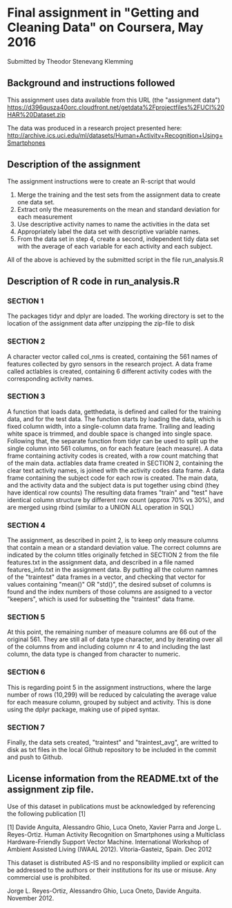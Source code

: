 
# Final assignment in "Getting and Cleaning Data" on Coursera, May 2016
Submitted by Theodor Stenevang Klemming

## Background and instructions followed
This assignment uses data available from this URL (the "assignment data")
https://d396qusza40orc.cloudfront.net/getdata%2Fprojectfiles%2FUCI%20HAR%20Dataset.zip

The data was produced in a research project presented here:
http://archive.ics.uci.edu/ml/datasets/Human+Activity+Recognition+Using+Smartphones

## Description of the assignment
The assignment instructions were to create an R-script that would

1. Merge the training and the test sets from the assignment data to create one data set.
2. Extract only the measurements on the mean and standard deviation for each measurement
3. Use descriptive activity names to name the activities in the data set
4. Appropriately label the data set with descriptive variable names.
5. From the data set in step 4, create a second, independent tidy data set with the average of each variable for each activity and each subject.

All of the above is achieved by the submitted script in the file run_analysis.R


## Description of R code in run_analysis.R

### SECTION 1
The packages tidyr and dplyr are loaded.
The working directory is set to the location of the assignment data after unzipping the zip-file to disk

### SECTION 2
A character vector called col_nms is created, containing the 561 names of features collected by gyro sensors in the research project.
A data frame called actlables is created, containing 6 different activity codes with the corresponding activity names.

### SECTION 3
A function that loads data, getthedata, is defined and called for the training data, and for the test data.
The function starts by loading the data, which is fixed column width, into a single-column data frame.
Trailing and leading white space is trimmed, and double space is changed into single space. Following that, the separate function from tidyr can be used to split up the single column into 561 columns, on for each feature (each measure).
A data frame containing activity codes is created, with a row count matching that of the main data.
actlables data frame created in SECTION 2, containing the clear text activity names, is joined with the activity codes data frame.
A data frame containing the subject code for each row is created.
The main data, and the activity data and the subject data is put together using cbind (they have identical row counts)
The resulting data frames "train" and "test" have identical column structure by different row count (approx 70% vs 30%), and are merged using rbind (similar to a UNION ALL operation in SQL)

### SECTION 4
The assignment, as described in point 2, is to keep only measure columns that contain a mean or a standard deviation value. The correct columns are indicated by the column titles originally fetched in SECTION 2 from the file features.txt in the assignment data, and described in a file named features_info.txt in the assignment data. 
By putting all the column namnes of the "traintest" data frames in a vector, and checking that vector for values containing "mean()" OR "std()", the desired subset of columns is found and the index numbers of those columns are assigned to a vector "keepers", which is used for subsetting the "traintest" data frame.

### SECTION 5
At this point, the remaining number of measure columns are 66 out of the original 561. They are still all of data type character, and by iterating over all of the columns from and including column nr 4 to and including the last column, the data type is changed from character to numeric.

### SECTION 6
This is regarding point 5 in the assignment instructions, where the large number of rows (10,299) will be reduced by calculating the average value for each measure column, grouped by subject and activity. This is done using the dplyr package, making use of piped syntax.

### SECTION 7
Finally, the data sets created, "traintest" and "traintest_avg", are writted to disk as txt files in the local Github repository to be included in the commit and push to Github.




## License information from the README.txt of the assignment zip file.
Use of this dataset in publications must be acknowledged by referencing the following publication [1] 

[1] Davide Anguita, Alessandro Ghio, Luca Oneto, Xavier Parra and Jorge L. Reyes-Ortiz. Human Activity Recognition on Smartphones using a Multiclass Hardware-Friendly Support Vector Machine. International Workshop of Ambient Assisted Living (IWAAL 2012). Vitoria-Gasteiz, Spain. Dec 2012

This dataset is distributed AS-IS and no responsibility implied or explicit can be addressed to the authors or their institutions for its use or misuse. Any commercial use is prohibited.

Jorge L. Reyes-Ortiz, Alessandro Ghio, Luca Oneto, Davide Anguita. November 2012.